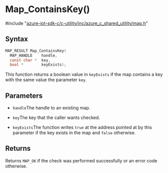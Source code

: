 # Map_ContainsKey()

\#include "[azure-iot-sdk-c/c-utility/inc/azure_c_shared_utility/map.h](../iot-c-ref-map-h.md)"  

## Syntax

```C
MAP_RESULT Map_ContainsKey(
  MAP_HANDLE    handle,
  const char *  key,
  bool *        keyExists);
```

This function returns a boolean value in `keyExists` if the map contains a key with the same value the parameter `key`.

## Parameters
* `handle`The handle to an existing map. 

* `key`The key that the caller wants checked. 

* `keyExists`The function writes `true` at the address pointed at by this parameter if the key exists in the map and `false` otherwise.

## Returns
Returns `MAP_OK` if the check was performed successfully or an error code otherwise.

